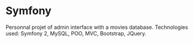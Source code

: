 Symfony
=======

Personnal projet of admin interface with a movies database.
Technologies used: Symfony 2, MySQL, POO, MVC, Bootstrap, JQuery.
